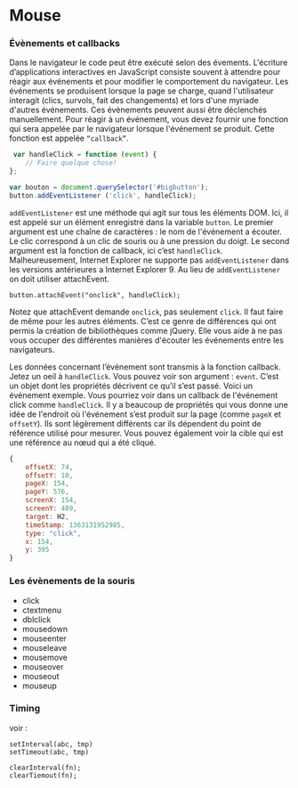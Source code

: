 # Mouse

### Évènements et callbacks
Dans le navigateur le code peut être exécuté selon des évements. 
L'écriture d’applications interactives en JavaScript consiste souvent à attendre pour réagir aux événements et pour modifier le comportement du navigateur. 
Les événements se produisent lorsque la page se charge, quand l'utilisateur interagit (clics, survols, fait des changements) et lors d'une myriade d'autres événements. 
Ces évènements peuvent aussi être déclenchés manuellement.
Pour réagir à un événement, vous devez fournir une fonction qui sera appelée par le navigateur lorsque l'événement se produit. 
Cette fonction est appelée `“callback”`.

```javascript
 var handleClick = function (event) {
    // Faire quelque chose!
};

var bouton = document.querySelector('#big­button');
button.addEventListener ('click', handleClick);
```

`addEventListener` est une méthode qui agit sur tous les éléments DOM. 
Ici, il est appelé sur un élément enregistré dans la variable `button`. 
Le premier argument est une chaîne de caractères : le nom de l'événement a écouter. 
Le clic correspond à un clic de souris ou à une pression du doigt. 
Le second argument est la fonction de callback, ici c’est `handleClick`.
Malheureusement, Internet Explorer ne supporte pas `addEventListener` dans les versions antérieures a Internet Explorer 9. 
Au lieu de `addEventListener` on doit utiliser attachEvent.

`button.attachEvent("onclick", handleClick);`

Notez que attachEvent demande `onclick`, pas seulement `click`. 
Il faut faire de même pour les autres éléments. 
C’est ce genre de différences qui ont permis la création de bibliothèques comme jQuery. 
Elle vous aide à ne pas vous occuper des différentes manières d'écouter les événements entre les navigateurs.

Les données concernant l’événement sont transmis à la fonction callback. 
Jetez un oeil à `handleClick`. 
Vous pouvez voir son argument : `event`. 
C’est un objet dont les propriétés décrivent ce qu’il s’est passé.
Voici un événement exemple. 
Vous pourriez voir dans un callback de l'événement click comme `handleClick`. 
Il y a beaucoup de propriétés qui vous donne une idée de l'endroit où l'événement s’est produit sur la page (comme `pageX` et `offsetY`). 
Ils sont légèrement différents car ils dépendent du point de référence utilisé pour mesurer. 
Vous pouvez également voir la cible qui est une référence au nœud qui a été cliqué.

```javascript
{
    offsetX: 74,
    offsetY: 10,
    pageX: 154,
    pageY: 576,
    screenX: 154,
    screenY: 489,
    target: H2,
    timeStamp: 1363131952985,
    type: "click",
    x: 154,
    y: 395 
}
```

### Les évènements de la souris
- click
- ctextmenu
- dblclick
- mousedown
- mouseenter
- mouseleave
- mousemove
- mouseover
- mouseout
- mouseup

### Timing 

voir :

```
setInterval(abc, tmp)
setTimeout(abc, tmp)

clearInterval(fn);
clearTiemout(fn);
```

